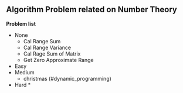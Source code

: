 ## Algorithm Problem related on Number Theory

**Problem list**
* None
	* Cal Range Sum
	* Cal Range Variance
	* Cal Rage Sum of Matrix
	* Get Zero Approximate Range
* Easy
* Medium
	* christmas (\#dynamic\_programming)
* Hard
	*